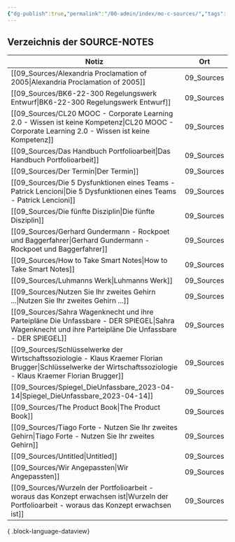 ```yaml
---
{"dg-publish":true,"permalink":"/00-admin/index/mo-c-sources/","tags":["class/index"],"noteIcon":""}
---
```


 
## Verzeichnis der SOURCE-NOTES

| Notiz                                                                                                                                                                | Ort        |
| -------------------------------------------------------------------------------------------------------------------------------------------------------------------- | ---------- |
| [[09_Sources/Alexandria Proclamation of 2005\|Alexandria Proclamation of 2005]]                                                                                   | 09_Sources |
| [[09_Sources/BK6-22-300 Regelungswerk Entwurf\|BK6-22-300 Regelungswerk Entwurf]]                                                                                 | 09_Sources |
| [[09_Sources/CL20 MOOC - Corporate Learning 2.0 - Wissen ist keine Kompetenz\|CL20 MOOC - Corporate Learning 2.0 - Wissen ist keine Kompetenz]]                   | 09_Sources |
| [[09_Sources/Das Handbuch Portfolioarbeit\|Das Handbuch Portfolioarbeit]]                                                                                         | 09_Sources |
| [[09_Sources/Der Termin\|Der Termin]]                                                                                                                             | 09_Sources |
| [[09_Sources/Die 5 Dysfunktionen eines Teams - Patrick Lencioni\|Die 5 Dysfunktionen eines Teams - Patrick Lencioni]]                                             | 09_Sources |
| [[09_Sources/Die fünfte Disziplin\|Die fünfte Disziplin]]                                                                                                         | 09_Sources |
| [[09_Sources/Gerhard Gundermann - Rockpoet und Baggerfahrer\|Gerhard Gundermann - Rockpoet und Baggerfahrer]]                                                     | 09_Sources |
| [[09_Sources/How to Take Smart Notes\|How to Take Smart Notes]]                                                                                                   | 09_Sources |
| [[09_Sources/Luhmanns Werk\|Luhmanns Werk]]                                                                                                                       | 09_Sources |
| [[09_Sources/Nutzen Sie Ihr zweites Gehirn ...\|Nutzen Sie Ihr zweites Gehirn ...]]                                                                               | 09_Sources |
| [[09_Sources/Sahra Wagenknecht und ihre Parteipläne Die Unfassbare - DER SPIEGEL\|Sahra Wagenknecht und ihre Parteipläne Die Unfassbare - DER SPIEGEL]]           | 09_Sources |
| [[09_Sources/Schlüsselwerke der Wirtschaftssoziologie - Klaus Kraemer Florian Brugger\|Schlüsselwerke der Wirtschaftssoziologie - Klaus Kraemer Florian Brugger]] | 09_Sources |
| [[09_Sources/Spiegel_DieUnfassbare_2023-04-14\|Spiegel_DieUnfassbare_2023-04-14]]                                                                                 | 09_Sources |
| [[09_Sources/The Product Book\|The Product Book]]                                                                                                                 | 09_Sources |
| [[09_Sources/Tiago Forte - Nutzen Sie Ihr zweites Gehirn\|Tiago Forte - Nutzen Sie Ihr zweites Gehirn]]                                                           | 09_Sources |
| [[09_Sources/Untitled\|Untitled]]                                                                                                                                 | 09_Sources |
| [[09_Sources/Wir Angepassten\|Wir Angepassten]]                                                                                                                   | 09_Sources |
| [[09_Sources/Wurzeln der Portfolioarbeit - woraus das Konzept erwachsen ist\|Wurzeln der Portfolioarbeit - woraus das Konzept erwachsen ist]]                     | 09_Sources |

{ .block-language-dataview}


